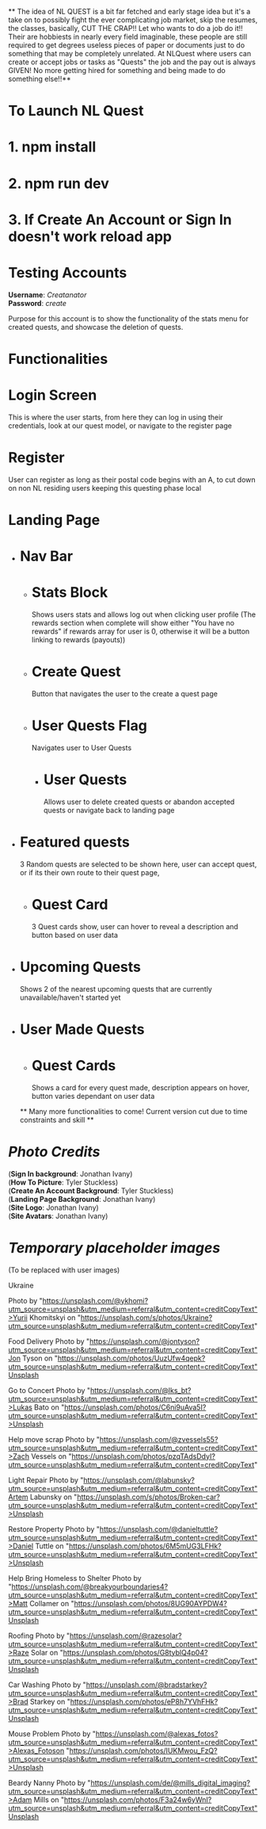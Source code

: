 ** The idea of NL QUEST is a bit far fetched and early stage idea but it's a take on to possibly fight the ever complicating job market, skip the resumes, the classes,
basically, CUT THE CRAP!! Let who wants to do a job do it!! Their are hobbiests in nearly every field imaginable, these people are still required to get
degrees useless pieces of paper or documents just to do something that may be completely unrelated. At NLQuest where users can create or accept jobs or tasks as "Quests"
the job and the pay out is always GIVEN! No more getting hired for something and being made to do something else!!**

# To Launch NL Quest

# 1. npm install

# 2. npm run dev

# 3. If Create An Account or Sign In doesn't work reload app

# **Testing Accounts**

**Username**: _Creatanator_ <br />
**Password**: _create_

Purpose for this account is to show the functionality of the stats menu for created quests, and showcase the deletion of quests.

# **Functionalities**

# Login Screen

This is where the user starts, from here they can log in using their credentials, look at our quest model, or navigate to the register page

# Register

User can register as long as their postal code begins with an A, to cut down on non NL residing users keeping this questing phase local

# Landing Page

- # Nav Bar
  - # Stats Block
    Shows users stats and allows log out when clicking user profile
    (The rewards section when complete will show either "You have no rewards" if rewards array for user is 0, otherwise it will be a button linking to rewards (payouts))
  - # Create Quest
    Button that navigates the user to the create a quest page
  - # User Quests Flag
    Navigates user to User Quests
    - # User Quests
      Allows user to delete created quests or abandon accepted quests or navigate back to landing page
- # Featured quests
  3 Random quests are selected to be shown here, user can accept quest, or if its their own route to their quest page,
  - # Quest Card
    3 Quest cards show, user can hover to reveal a description and button based on user data
- # Upcoming Quests
  Shows 2 of the nearest upcoming quests that are currently unavailable/haven't started yet
- # User Made Quests

  - # Quest Cards
    Shows a card for every quest made, description appears on hover, button varies dependant on user data

  ** Many more functionalities to come! Current version cut due to time constraints and skill **

# _Photo Credits_

(**Sign In background**: Jonathan Ivany) <br />
(**How To Picture**: Tyler Stuckless) <br />
(**Create An Account Background**: Tyler Stuckless) <br />
(**Landing Page Background**: Jonathan Ivany) <br />
(**Site Logo**: Jonathan Ivany) <br />
(**Site Avatars**: Jonathan Ivany) <br />

# _Temporary placeholder images_

(To be replaced with user images)

Ukraine

Photo by "https://unsplash.com/@ykhomi?utm_source=unsplash&utm_medium=referral&utm_content=creditCopyText">Yurii Khomitskyi on "https://unsplash.com/s/photos/Ukraine?utm_source=unsplash&utm_medium=referral&utm_content=creditCopyText"

Food Delivery
Photo by "https://unsplash.com/@jontyson?utm_source=unsplash&utm_medium=referral&utm_content=creditCopyText"Jon Tyson on "https://unsplash.com/photos/UuzUfw4qepk?utm_source=unsplash&utm_medium=referral&utm_content=creditCopyText"Unsplash

Go to Concert
Photo by "https://unsplash.com/@lks_bt?utm_source=unsplash&utm_medium=referral&utm_content=creditCopyText">Lukas Bato on "https://unsplash.com/photos/C6ni9uAva5I?utm_source=unsplash&utm_medium=referral&utm_content=creditCopyText">Unsplash

Help move scrap
Photo by "https://unsplash.com/@zvessels55?utm_source=unsplash&utm_medium=referral&utm_content=creditCopyText">Zach Vessels on "https://unsplash.com/photos/pzqTAdsDdyI?utm_source=unsplash&utm_medium=referral&utm_content=creditCopyText"

Light Repair
Photo by "https://unsplash.com/@labunsky?utm_source=unsplash&utm_medium=referral&utm_content=creditCopyText"Artem Labunsky on "https://unsplash.com/s/photos/Broken-car?utm_source=unsplash&utm_medium=referral&utm_content=creditCopyText">Unsplash

Restore Property
Photo by "https://unsplash.com/@danieltuttle?utm_source=unsplash&utm_medium=referral&utm_content=creditCopyText">Daniel Tuttle on "https://unsplash.com/photos/6M5mUG3LFHk?utm_source=unsplash&utm_medium=referral&utm_content=creditCopyText">Unsplash

Help Bring Homeless to Shelter
Photo by "https://unsplash.com/@breakyourboundaries4?utm_source=unsplash&utm_medium=referral&utm_content=creditCopyText">Matt Collamer on "https://unsplash.com/photos/8UG90AYPDW4?utm_source=unsplash&utm_medium=referral&utm_content=creditCopyText"Unsplash

Roofing
Photo by "https://unsplash.com/@razesolar?utm_source=unsplash&utm_medium=referral&utm_content=creditCopyText">Raze Solar on "https://unsplash.com/photos/G8tyblQ4p04?utm_source=unsplash&utm_medium=referral&utm_content=creditCopyText"Unsplash

Car Washing
Photo by "https://unsplash.com/@bradstarkey?utm_source=unsplash&utm_medium=referral&utm_content=creditCopyText">Brad Starkey on "https://unsplash.com/photos/eP8h7YVhFHk?utm_source=unsplash&utm_medium=referral&utm_content=creditCopyText"Unsplash

Mouse Problem
Photo by "https://unsplash.com/@alexas_fotos?utm_source=unsplash&utm_medium=referral&utm_content=creditCopyText">Alexas_Fotoson "https://unsplash.com/photos/IUKMwou_FzQ?utm_source=unsplash&utm_medium=referral&utm_content=creditCopyText">Unsplash

Beardy Nanny
Photo by "https://unsplash.com/de/@mills_digital_imaging?utm_source=unsplash&utm_medium=referral&utm_content=creditCopyText">Adam Mills on "https://unsplash.com/photos/F3a24w6yWnI?utm_source=unsplash&utm_medium=referral&utm_content=creditCopyText"Unsplash
